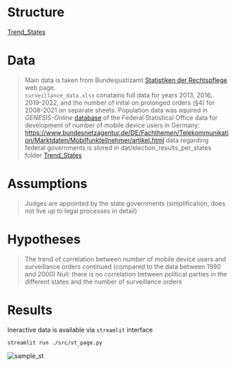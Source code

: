 # Structure
[Trend_States](.doc/fig/fig_trend.pdf)

# Data
> Main data is taken from Bundesjustizamt [Statistiken der Rechtspflege](https://www.bundesjustizamt.de/DE/Service/Justizstatistiken/Justizstatistiken_node.html#AnkerDokument44152) web page.\
`surveillance_data.xlsx` conatains full data for years 2013, 2016, 2019-2022, and the number of inital on prolonged orders (§4) for 2008-2021 on separate sheets.
> Population data was aquired in *GENESIS-Online* [database](https://www-genesis.destatis.de/genesis//online?operation=table&code=12411-0010&bypass=true&levelindex=0&levelid=1705062410665#abreadcrumb) of the Federal Statistical Office 
> data for development of number of mobile device users in Germany: https://www.bundesnetzagentur.de/DE/Fachthemen/Telekommunikation/Marktdaten/Mobilfunkteilnehmer/artikel.html
> data regarding federal governments is stored in dat/election_results_per_states folder
[Trend_States](.doc/fig/fig_trend_and_users.pdf)
# Assumptions
> Judges are appointed by the state governments (simplification, does not live up to legal processes in detail)
> 



# Hypotheses
> The trend of correlation between number of mobile device users and surveillance orders continued (compared to the data between 1990 and 2000)
> Null: there is no correlation between political parties in the different states and the number of surveillance orders

# Results
Ineractive data is available via `streamlit` interface 
```console
streamlit run ./src/st_page.py
```
![sample_st](./doc/fig/sample_st.gif)
